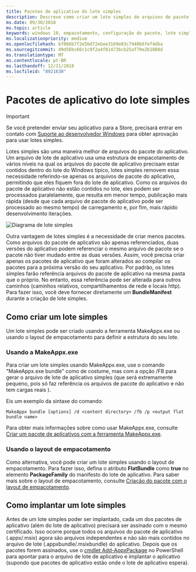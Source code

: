 ```yaml
---
title: Pacotes de aplicativo do lote simples
description: Descreve como criar um lote simples de arquivos de pacote .appx do seu aplicativo com referências aos pacotes de aplicativo.
ms.date: 09/30/2018
ms.topic: article
keywords: windows 10, empacotamento, configuração do pacote, lote simples
ms.localizationpriority: medium
ms.openlocfilehash: b7066b7f2e5bd72ebee3169e03c7940b6fef4dba
ms.sourcegitcommit: 49d58bc66c1c9f2a4f81473bcb25af79e2b1088d
ms.translationtype: MT
ms.contentlocale: pt-BR
ms.lasthandoff: 12/11/2018
ms.locfileid: "8921630"
---
```

# <a name="flat-bundle-app-packages"></a>Pacotes de aplicativo do lote simples 

> [!IMPORTANT]
> Se você pretender enviar seu aplicativo para a Store, precisará entrar em contato com [Suporte ao desenvolvedor Windows](https://developer.microsoft.com/windows/support) para obter aprovação para usar lotes simples.

Lotes simples são uma maneira melhor de arquivos do pacote do aplicativo. Um arquivo de lote de aplicativo usa uma estrutura de empacotamento de vários níveis na qual os arquivos do pacote de aplicativo precisam estar contidos dentro do lote do Windows típico, lotes simples removem essa necessidade referindo-se apenas os arquivos de pacote do aplicativo, permitindo que eles fiquem fora do lote de aplicativo. Como os arquivos do pacote de aplicativo não estão contidos no lote, eles podem ser processados paralelamente, que resulta em menor tempo, publicação mais rápida (desde que cada arquivo de pacote do aplicativo pode ser processado ao mesmo tempo) de carregamento e, por fim, mais rápido desenvolvimento iterações.

![Diagrama de lote simples](images/bundle-combined.png)

Outra vantagem de lotes simples é a necessidade de criar menos pacotes. Como arquivos do pacote de aplicativo são apenas referenciados, duas versões do aplicativo podem referenciar o mesmo arquivo de pacote se o pacote não tiver mudado entre as duas versões. Assim, você precisa criar apenas os pacotes de aplicativo que foram alterados ao compilar os pacotes para a próxima versão do seu aplicativo.
Por padrão, os lotes simples farão referência arquivos do pacote de aplicativo na mesma pasta que o próprio. No entanto, essa referência pode ser alterada para outros caminhos (caminhos relativos, compartilhamentos de rede e locais http). Para fazer isso, você deve fornecer diretamente um **BundleManifest** durante a criação de lote simples. 

## <a name="how-to-create-a-flat-bundle"></a>Como criar um lote simples

Um lote simples pode ser criado usando a ferramenta MakeAppx.exe ou usando o layout de empacotamento para definir a estrutura do seu lote.

### <a name="using-makeappxexe"></a>Usando a MakeAppx.exe
Para criar um lote simples usando MakeAppx.exe, use o comando "MakeAppx.exe bundle" como de costume, mas com a opção /FB para gerar o arquivo de lote de aplicativo simples (que será extremamente pequeno, pois só faz referência os arquivos de pacote do aplicativo e não tem cargas reais ). 

Eis um exemplo da sintaxe do comando:

```syntax
MakeAppx bundle [options] /d <content directory> /fb /p <output flat bundle name>
```

Para obter mais informações sobre como usar MakeAppx.exe, consulte [Criar um pacote de aplicativos com a ferramenta MakeAppx.exe](https://docs.microsoft.com/windows/uwp/packaging/create-app-package-with-makeappx-tool).

### <a name="using-packaging-layout"></a>Usando o layout de empacotamento
Como alternativa, você pode criar um lote simples usando o layout de empacotamento. Para fazer isso, defina o atributo **FlatBundle** como **true** no elemento **PackageFamily** do manifesto do lote de aplicativo. Para saber mais sobre o layout de empacotamento, consulte [Criação do pacote com o layout de empacotamento](packaging-layout.md).

## <a name="how-to-deploy-a-flat-bundle"></a>Como implantar um lote simples 
Antes de um lote simples poder ser implantado, cada um dos pacotes de aplicativo (além do lote de aplicativo) precisará ser assinado com o mesmo certificado. Isso ocorre porque todos os arquivos do pacote de aplicativo (.appx/.msix) agora são arquivos independentes e não são mais contidos no arquivo de lote (.appxbundle/.msixbundle) do aplicativo. Depois que os pacotes forem assinados, use o [cmdlet Add-AppxPackage](https://docs.microsoft.com/powershell/module/appx/add-appxpackage?view=win10-ps) no PowerShell para apontar para o arquivo de lote de aplicativo e implantar o aplicativo (supondo que pacotes de aplicativo estão onde o lote de aplicativo espera). 